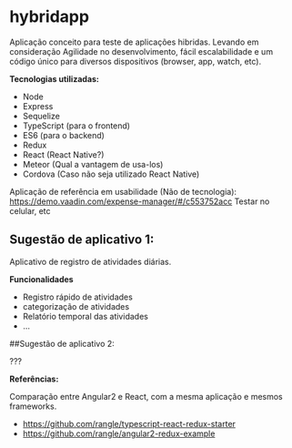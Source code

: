 # hybridapp

Aplicação conceito para teste de aplicações hibridas.
Levando em consideração Agilidade no desenvolvimento, fácil escalabilidade e um código único para diversos dispositivos (browser, app, watch, etc).

**Tecnologias utilizadas:**

*   Node
*   Express
*   Sequelize
*   TypeScript (para o frontend)
*   ES6 (para o backend)
*   Redux
*   React (React Native?)
*   Meteor (Qual a vantagem de usa-los)
*   Cordova (Caso não seja utilizado React Native)

Aplicação de referência em usabilidade (Não de tecnologia):
https://demo.vaadin.com/expense-manager/#/c553752acc
Testar no celular, etc

## Sugestão de aplicativo 1:

Aplicativo de registro de atividades diárias.

**Funcionalidades**

* Registro rápido de atividades
* categorização de atividades
* Relatório temporal das atividades
* ...

##Sugestão de aplicativo 2:

???

**Referências:**

Comparação entre Angular2 e React, com a mesma aplicação e mesmos frameworks.
* https://github.com/rangle/typescript-react-redux-starter
* https://github.com/rangle/angular2-redux-example
